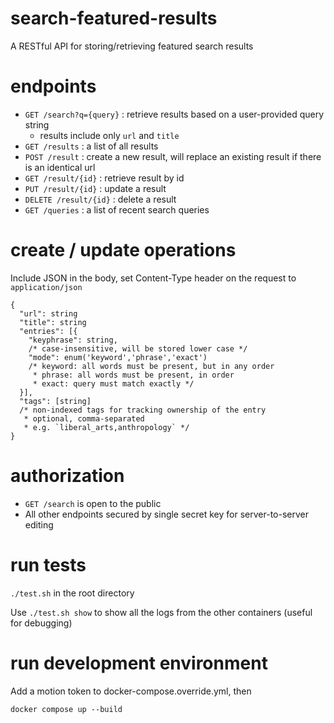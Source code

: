 # search-featured-results
A RESTful API for storing/retrieving featured search results

# endpoints
* `GET /search?q={query}` : retrieve results based on a user-provided query string
  * results include only `url` and `title`
* `GET /results` : a list of all results
* `POST /result` : create a new result, will replace an existing result if there is an identical url
* `GET /result/{id}` : retrieve result by id
* `PUT /result/{id}` : update a result
* `DELETE /result/{id}` : delete a result
* `GET /queries` : a list of recent search queries

# create / update operations
Include JSON in the body, set Content-Type header on the request to `application/json`
```
{
  "url": string
  "title": string
  "entries": [{
    "keyphrase": string,
    /* case-insensitive, will be stored lower case */
    "mode": enum('keyword','phrase','exact')
    /* keyword: all words must be present, but in any order
     * phrase: all words must be present, in order
     * exact: query must match exactly */
  }],
  "tags": [string]
  /* non-indexed tags for tracking ownership of the entry
   * optional, comma-separated
   * e.g. `liberal_arts,anthropology` */
}
```

# authorization
* `GET /search` is open to the public
* All other endpoints secured by single secret key for server-to-server editing

# run tests
`./test.sh` in the root directory

Use `./test.sh show` to show all the logs from the other containers (useful for debugging)

# run development environment
Add a motion token to docker-compose.override.yml, then

`docker compose up --build`
